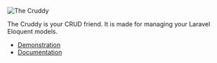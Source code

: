 ![The Cruddy](https://drive.google.com/uc?id=0B8WgmUNiDzmySlZEeGFlRVdwbzQ)

The Cruddy is your CRUD friend. It is made for managing your Laravel Eloquent models.

* [Demonstration](http://cruddy-demo.eu1.frbit.net)
* [Documentation](https://github.com/lazychaser/cruddy/wiki/Home)
